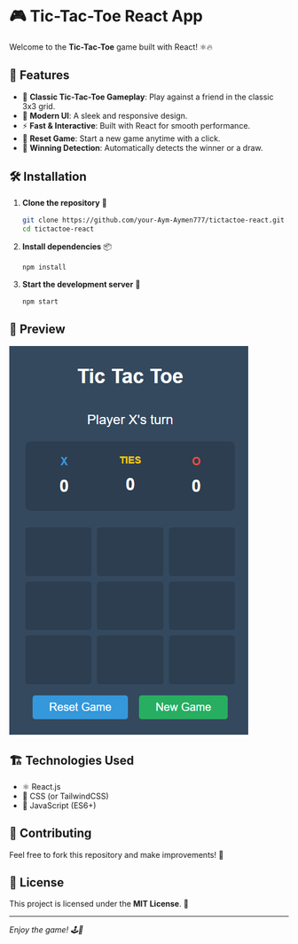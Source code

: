 # 🎮 Tic-Tac-Toe React App

Welcome to the **Tic-Tac-Toe** game built with React! ⚛️🔥

## 🚀 Features
- 🎲 **Classic Tic-Tac-Toe Gameplay**: Play against a friend in the classic 3x3 grid.
- 🎨 **Modern UI**: A sleek and responsive design.
- ⚡ **Fast & Interactive**: Built with React for smooth performance.
- 🔄 **Reset Game**: Start a new game anytime with a click.
- 🎯 **Winning Detection**: Automatically detects the winner or a draw.

## 🛠️ Installation

1. **Clone the repository** 📂
   ```bash
   git clone https://github.com/your-Aym-Aymen777/tictactoe-react.git
   cd tictactoe-react
   ```
2. **Install dependencies** 📦
   ```bash
   npm install
   ```
3. **Start the development server** 🚀
   ```bash
   npm start
   ```

## 📸 Preview

![Tic-Tac-Toe Preview](./src/public/screenshot.png)

## 🏗️ Technologies Used
- ⚛️ React.js
- 🎨 CSS (or TailwindCSS)
- 📜 JavaScript (ES6+)

## 🤝 Contributing
Feel free to fork this repository and make improvements! 🚀

## 📜 License
This project is licensed under the **MIT License**. 📝

---
_Enjoy the game! 🕹️🎉_

